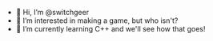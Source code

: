 - 👋 Hi, I’m @switchgeer
- 👀 I’m interested in making a game, but who isn't?
- 🌱 I’m currently learning C++ and we'll see how that goes!


<!---
TheNetherrackAxe/TheNetherrackAxe is a ✨ special ✨ repository because its `README.md` (this file) appears on your GitHub profile.
You can click the Preview link to take a look at your changes.
--->
